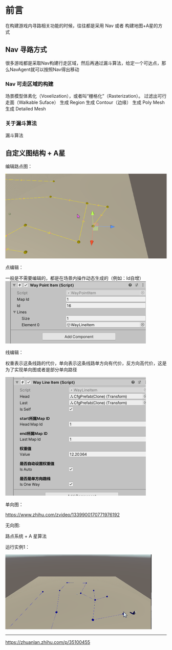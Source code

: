 # 前言

在构建游戏内寻路相关功能的时候，往往都是采用 Nav 或者 构建地图+A星的方式

## Nav 寻路方式

很多游戏都是采取Nav构建行走区域，然后再通过漏斗算法，给定一个可达点，那么NavAgent就可以按照Nav得出移动

### Nav 可走区域的构建
场景模型体素化（Voxelization），或者叫“栅格化”（Rasterization）。
过滤出可行走面（Walkable Suface）
生成 Region
生成 Contour（边缘）
生成 Poly Mesh
生成 Detailed Mesh


### 关于漏斗算法

漏斗算法


## 自定义图结构 + A星



编辑路点图：

![image-20200914194537416](https://raw.githubusercontent.com/BUGyyc/myMd/master/%23.res/pic/nav9.gif)


点编辑：

一般是不需要编辑的，都是在场景内操作动态生成的（例如：Id自增）
![image-20200914194537416](https://raw.githubusercontent.com/BUGyyc/myMd/master/%23.res/pic/nav10.gif)

线编辑：

权重表示这条线路的代价，单向表示这条线路单方向有代价，反方向高代价，这是为了实现单向图或者是部分单向路径

![image-20200914194537416](https://raw.githubusercontent.com/BUGyyc/myMd/master/%23.res/pic/nav11.gif)


单向图：

https://www.zhihu.com/zvideo/1339900170771976192


无向图:



































路点系统 + A 星算法

运行实例1：

![image-20200914194537416](https://raw.githubusercontent.com/BUGyyc/myMd/master/%23.res/pic/nav8.gif)



---

https://zhuanlan.zhihu.com/p/35100455